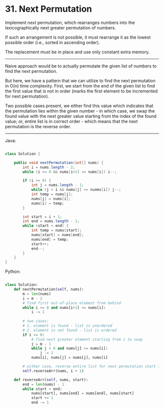 # 31. Next Permutation

Implement next permutation, which rearranges numbers into the lexicographically
next greater permutation of numbers.

If such an arrangement is not possible, it must rearrange it as the lowest
possible order (i.e., sorted in ascending order).

The replacement must be in place and use only constant extra memory.

---

Naive approach would be to actually permutate the given list of numbers to find
the next permutation.

But here, we have a pattern that we can utilize to find the next permutation in
O(n) time complexity. First, we start from the end of the given list to find
the first value that is not in order (marks the first element to be incremented
for next permutation).

Two possible cases present, we either find this value which indicates that the
permutation lies within the given number - in which case, we swap the found
value with the next greater value starting from the index of the found value;
or, entire list is in correct order - which means that the next permutation is
the reverse order.

---

Java:

```java

class Solution {

    public void nextPermutation(int[] nums) {
        int i = nums.length - 2;
        while (i >= 0 && nums[i+1] <= nums[i]) i--;

        if (i >= 0) {
            int j = nums.length - 1;
            while (j > i && nums[j] <= nunms[i]) j--;
            int temp = nums[j];
            nums[j] = nums[i];
            nums[i] = temp;
        }

        int start = i + 1;
        int end = nums.length - 1;
        while (start < end) {
            int temp = nums[start];
            nums[start] = nums[end];
            nums[end] = temp;
            start++;
            end--;
        }
    }
}

```

Python:

```python

class Solution:
    def nextPermutation(self, nums):
        m = len(nums)
        i = m - 2
        # find first out-of-place element from behind
        while i >= 0 and nums[i+1] <= nums[i]:
            i -= 1
        
        # two cases: 
        # 1. element is found - list is unordered
        # 2. element is not found - list is ordered
        if i >= 0:
            # find next greater element starting from i to swap
            j = m - 1
            while j > 0 and nums[j] <= nums[i]:
                j -= 1
            nums[i], nums[j] = nums[j], nums[i]

        # either case, reverse entire list for next permutation start from i
        self.reverseArr(nums, i + 1)

    def reverseArr(self, nums, start):
        end = len(nums) - 1
        while start < end:
            nums[start], nums[end] = nums[end], nums[start]
            start += 1
            end -= 1
```
